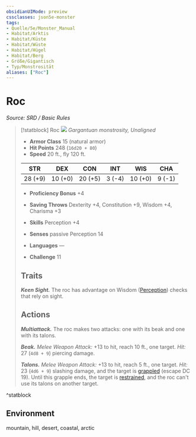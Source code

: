 ```yaml
---
obsidianUIMode: preview
cssclasses: json5e-monster
tags:
- Quelle/5e/Monster_Manual
- Habitat/Arktis
- Habitat/Küste
- Habitat/Wüste
- Habitat/Hügel
- Habitat/Berg
- Größe/Gigantisch
- Typ/Monstrosität
aliases: ["Roc"]
---
```

# Roc
*Source: SRD / Basic Rules*  

> [!statblock] Roc
> ![](compendium/bestiary/monstrosity/token/roc.png#token)
> *Gargantuan monstrosity, Unaligned*
> 
> - **Armor Class** 15  (natural armor)
> - **Hit Points** 248 (`16d20 + 80`)
> - **Speed** 20 ft., fly 120 ft.
> 
> |STR|DEX|CON|INT|WIS|CHA|
> |:---:|:---:|:---:|:---:|:---:|:---:|
> |28 (+9)|10 (+0)|20 (+5)| 3 (-4)|10 (+0)| 9 (-1)|
> 
> - **Proficiency Bonus** +4
> - **Saving Throws** Dexterity +4, Constitution +9, Wisdom +4, Charisma +3
> - **Skills** Perception +4
> - **Senses** passive Perception 14
> 
> - **Languages** —
> - **Challenge** 11
> 
> ## Traits
> 
> ***Keen Sight.*** The roc has advantage on Wisdom ([Perception](rules/skills.md#Perception)) checks that rely on sight.
> 
> ## Actions
> 
> ***Multiattack.*** The roc makes two attacks: one with its beak and one with its talons.
> 
> ***Beak.*** *Melee Weapon Attack:* +13 to hit, reach 10 ft., one target. *Hit:* 27 (`4d8 + 9`) piercing damage.
> 
> ***Talons.*** *Melee Weapon Attack:* +13 to hit, reach 5 ft., one target. *Hit:* 23 (`4d6 + 9`) slashing damage, and the target is [grappled](rules/conditions.md#grappled) (escape DC 19). Until this grapple ends, the target is [restrained](rules/conditions.md#restrained), and the roc can't use its talons on another target.
^statblock

## Environment

mountain, hill, desert, coastal, arctic